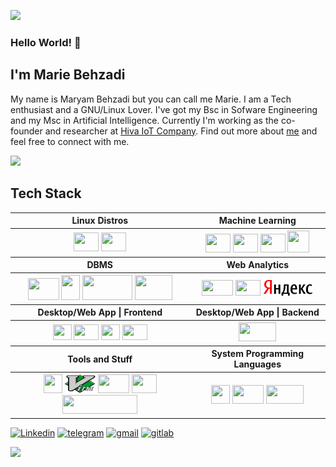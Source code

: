 ![](https://capsule-render.vercel.app/api?type=waving&color=gradient&height=100&section=header)

### **Hello World!** 👋
## **I'm Marie Behzadi**
My name is Maryam Behzadi but you can call me Marie. I am a Tech enthusiast and a GNU/Linux Lover. I've got my Bsc in Sofware Engineering and my Msc in Artificial Intelligence. 
Currently I'm working as the co-founder and researcher at [Hiva IoT Company](https://hiva-iot.com/).
Find out more about [me](https://www.linkedin.com/in/mariebehzadi/) and feel free to connect with me.

![](https://komarev.com/ghpvc/?username=mariebehzadi&color=0069b4&style=flat-square)

## **Tech Stack**
<table>
<tr>
<th align="center">Linux Distros</th>
<th align="center">Machine Learning</th>
</tr>
<tr>
<th align="center">
<img width="40" height="30" src="https://raw.githubusercontent.com/gilbarbara/logos/master/logos/archlinux.svg"/>
<img width="40" height="30" src="https://raw.githubusercontent.com/gilbarbara/logos/master/logos/ubuntu.svg"/>
</th>
<th align="center">
<img width="40" height="30" src="https://raw.githubusercontent.com/gilbarbara/logos/master/logos/python.svg"/>
<img width="40" height="30" src="https://raw.githubusercontent.com/gilbarbara/logos/master/logos/numpy.svg"/>
<img width="40" height="30" src="https://raw.githubusercontent.com/gilbarbara/logos/master/logos/tensorflow.svg"/>
<img width="35" height="35" src="https://raw.githubusercontent.com/gilbarbara/logos/master/logos/jupyter.svg"/>
</th>
</tr>
<tr>
<th align="center">DBMS</th>
<th align="center">Web Analytics</th>
</tr>
<tr>
<th align="center">
<img width="50" height="35" src="https://raw.githubusercontent.com/gilbarbara/logos/master/logos/postgresql.svg"/> 
<img width="30" height="40" src="https://raw.githubusercontent.com/gilbarbara/logos/master/logos/mongodb-icon.svg"/>
<img width="80" height="40" src="https://raw.githubusercontent.com/gilbarbara/logos/master/logos/mariadb-icon.svg"/>
<img width="60" height="40" src="https://raw.githubusercontent.com/gilbarbara/logos/master/logos/mysql-icon.svg"/>
</th>
<th align="center">
<img width="50" height="25" src="https://raw.githubusercontent.com/gilbarbara/logos/master/logos/google-search-console.svg"/>
<img width="40" height="25" src="https://raw.githubusercontent.com/gilbarbara/logos/master/logos/matomo-icon.svg"/>
<img width="80" height="25" src="https://raw.githubusercontent.com/gilbarbara/logos/master/logos/yandex-ru.svg"/>
</th>
</tr>
<tr>
<th align="center">Desktop/Web App | Frontend</th>
<th align="center">Desktop/Web App | Backend</th>
</tr>
<tr>
<th align="center">
<img width="30" height="25" src="https://raw.githubusercontent.com/gilbarbara/logos/master/logos/vuetifyjs.svg"/>  
<img width="40" height="25" src="https://raw.githubusercontent.com/gilbarbara/logos/master/logos/nuxt-icon.svg"/>
<img width="30" height="25" src="https://raw.githubusercontent.com/gilbarbara/logos/master/logos/vue.svg"/>
<img width="40" height="25" src="https://raw.githubusercontent.com/gilbarbara/logos/master/logos/typescript-icon.svg"/>
</th>
<th align="center">
<img width="60" height="30" src="https://raw.githubusercontent.com/gilbarbara/logos/master/logos/go.svg"/>
</th>
</tr>
<tr>
<th>Tools and Stuff</th>
<th>System Programming Languages</th>
</tr>
<tr>
<th>
<img width="30" height="30" src="https://raw.githubusercontent.com/gilbarbara/logos/master/logos/git-icon.svg"/>
<img width="50" height="30" src="https://raw.githubusercontent.com/gilbarbara/logos/master/logos/vim.svg"/>  
<img width="50" height="30" src="https://raw.githubusercontent.com/gilbarbara/logos/master/logos/docker-icon.svg"/>
<img width="40" height="30" src="https://raw.githubusercontent.com/gilbarbara/logos/master/logos/drone-icon.svg"/>
<img width="120" height="30" src="https://raw.githubusercontent.com/gilbarbara/logos/master/logos/neovim.svg"/>
</th>
<th>
<img width="30" height="30" src="https://raw.githubusercontent.com/gilbarbara/logos/master/logos/c.svg"/>
<img width="50" height="30" src="https://raw.githubusercontent.com/gilbarbara/logos/master/logos/c-plusplus.svg"/>  
<img width="60" height="30" src="https://raw.githubusercontent.com/gilbarbara/logos/master/logos/go.svg"/>
</th>
</tr>
</table>

<div align="left">

[![Linkedin](https://img.shields.io/badge/-LinkedIn-%230077B5?style=for-the-badge&logo=linkedin&logoColor=white)](https://www.linkedin.com/in/mariebehzadi/)
[![telegram](https://img.shields.io/badge/mariebehzadi-2CA5E0?style=for-the-badge&logo=telegram&logoColor=white)](https://t.me/mariebehzadi/)
[![gmail](https://img.shields.io/badge/mariebehzadi-CF463C.svg?style=for-the-badge&logo=gmail&logoColor=white)](mailto:mariebehzadi@gmail.com)
[![gitlab](https://img.shields.io/badge/mariebehzadi-330F63?style=for-the-badge&logo=gitlab&logoColor=white)](https://gitlab.com/mariebehzadi)
</div> 

![](https://capsule-render.vercel.app/api?type=waving&color=gradient&height=100&section=footer)
